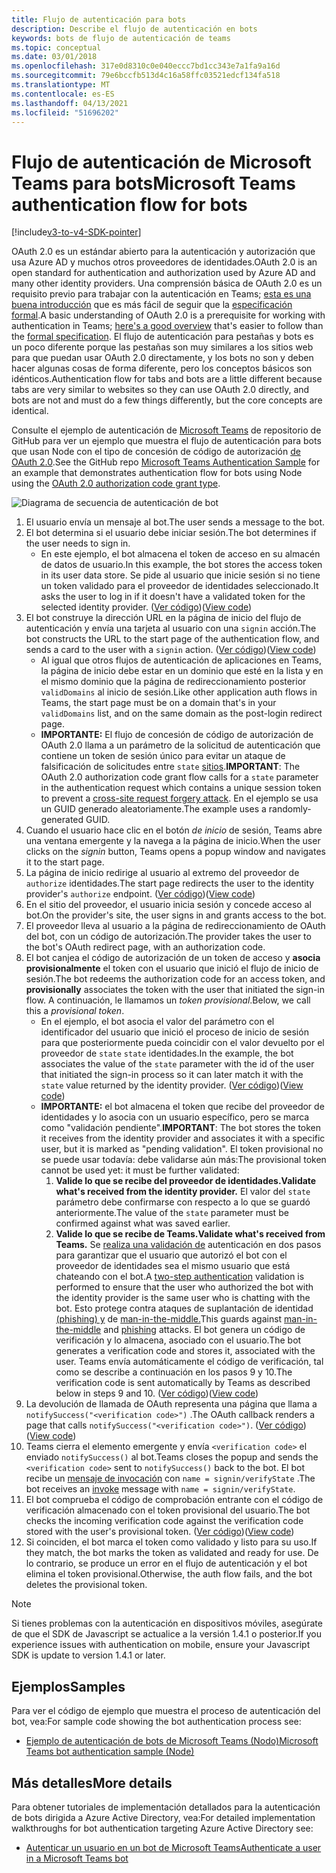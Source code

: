 ```yaml
---
title: Flujo de autenticación para bots
description: Describe el flujo de autenticación en bots
keywords: bots de flujo de autenticación de teams
ms.topic: conceptual
ms.date: 03/01/2018
ms.openlocfilehash: 317e0d8310c0e040eccc7bd1cc343e7a1fa9a16d
ms.sourcegitcommit: 79e6bccfb513d4c16a58ffc03521edcf134fa518
ms.translationtype: MT
ms.contentlocale: es-ES
ms.lasthandoff: 04/13/2021
ms.locfileid: "51696202"
---
```

# <a name="microsoft-teams-authentication-flow-for-bots"></a><span data-ttu-id="44b63-104">Flujo de autenticación de Microsoft Teams para bots</span><span class="sxs-lookup"><span data-stu-id="44b63-104">Microsoft Teams authentication flow for bots</span></span>

[!include[v3-to-v4-SDK-pointer](~/includes/v3-to-v4-pointer-bots.md)]

<span data-ttu-id="44b63-105">OAuth 2.0 es un estándar abierto para la autenticación y autorización que usa Azure AD y muchos otros proveedores de identidades.</span><span class="sxs-lookup"><span data-stu-id="44b63-105">OAuth 2.0 is an open standard for authentication and authorization used by Azure AD and many other identity providers.</span></span> <span data-ttu-id="44b63-106">Una comprensión básica de OAuth 2.0 es un requisito previo para trabajar con la autenticación en Teams; [esta es una buena introducción](https://aaronparecki.com/oauth-2-simplified/) que es más fácil de seguir que la [especificación formal](https://oauth.net/2/).</span><span class="sxs-lookup"><span data-stu-id="44b63-106">A basic understanding of OAuth 2.0 is a prerequisite for working with authentication in Teams; [here's a good overview](https://aaronparecki.com/oauth-2-simplified/) that's easier to follow than the [formal specification](https://oauth.net/2/).</span></span> <span data-ttu-id="44b63-107">El flujo de autenticación para pestañas y bots es un poco diferente porque las pestañas son muy similares a los sitios web para que puedan usar OAuth 2.0 directamente, y los bots no son y deben hacer algunas cosas de forma diferente, pero los conceptos básicos son idénticos.</span><span class="sxs-lookup"><span data-stu-id="44b63-107">Authentication flow for tabs and bots are a little different because tabs are very similar to websites so they can use OAuth 2.0 directly, and bots are not and must do a few things differently, but the core concepts are identical.</span></span>

<span data-ttu-id="44b63-108">Consulte el ejemplo de autenticación de [Microsoft Teams](https://github.com/OfficeDev/microsoft-teams-sample-auth-node) de repositorio de GitHub para ver un ejemplo que muestra el flujo de autenticación para bots que usan Node con el tipo de concesión de código de autorización [de OAuth 2.0](https://oauth.net/2/grant-types/authorization-code/).</span><span class="sxs-lookup"><span data-stu-id="44b63-108">See the GitHub repo [Microsoft Teams Authentication Sample](https://github.com/OfficeDev/microsoft-teams-sample-auth-node) for an example that demonstrates authentication flow for bots using Node using the [OAuth 2.0 authorization code grant type](https://oauth.net/2/grant-types/authorization-code/).</span></span>

![Diagrama de secuencia de autenticación de bot](~/assets/images/authentication/bot_auth_sequence_diagram.png)

1. <span data-ttu-id="44b63-110">El usuario envía un mensaje al bot.</span><span class="sxs-lookup"><span data-stu-id="44b63-110">The user sends a message to the bot.</span></span>
2. <span data-ttu-id="44b63-111">El bot determina si el usuario debe iniciar sesión.</span><span class="sxs-lookup"><span data-stu-id="44b63-111">The bot determines if the user needs to sign in.</span></span>
    * <span data-ttu-id="44b63-112">En este ejemplo, el bot almacena el token de acceso en su almacén de datos de usuario.</span><span class="sxs-lookup"><span data-stu-id="44b63-112">In this example, the bot stores the access token in its user data store.</span></span> <span data-ttu-id="44b63-113">Se pide al usuario que inicie sesión si no tiene un token validado para el proveedor de identidades seleccionado.</span><span class="sxs-lookup"><span data-stu-id="44b63-113">It asks the user to log in if it doesn't have a validated token for the selected identity provider.</span></span> <span data-ttu-id="44b63-114">([Ver código](https://github.com/OfficeDev/microsoft-teams-sample-auth-node/blob/469952a26d618dbf884a3be53c7d921cc580b1e2/src/utils/AuthenticationUtils.ts#L58-L76))</span><span class="sxs-lookup"><span data-stu-id="44b63-114">([View code](https://github.com/OfficeDev/microsoft-teams-sample-auth-node/blob/469952a26d618dbf884a3be53c7d921cc580b1e2/src/utils/AuthenticationUtils.ts#L58-L76))</span></span>
3. <span data-ttu-id="44b63-115">El bot construye la dirección URL en la página de inicio del flujo de autenticación y envía una tarjeta al usuario con una `signin` acción.</span><span class="sxs-lookup"><span data-stu-id="44b63-115">The bot constructs the URL to the start page of the authentication flow, and sends a card to the user with a `signin` action.</span></span> <span data-ttu-id="44b63-116">([Ver código](https://github.com/OfficeDev/microsoft-teams-sample-auth-node/blob/469952a26d618dbf884a3be53c7d921cc580b1e2/src/dialogs/BaseIdentityDialog.ts#L160-L190))</span><span class="sxs-lookup"><span data-stu-id="44b63-116">([View code](https://github.com/OfficeDev/microsoft-teams-sample-auth-node/blob/469952a26d618dbf884a3be53c7d921cc580b1e2/src/dialogs/BaseIdentityDialog.ts#L160-L190))</span></span>
    * <span data-ttu-id="44b63-117">Al igual que otros flujos de autenticación de aplicaciones en Teams, la página de inicio debe estar en un dominio que esté en la lista y en el mismo dominio que la página de redireccionamiento posterior `validDomains` al inicio de sesión.</span><span class="sxs-lookup"><span data-stu-id="44b63-117">Like other application auth flows in Teams, the start page must be on a domain that's in your `validDomains` list, and on the same domain as the post-login redirect page.</span></span>
    * <span data-ttu-id="44b63-118">**IMPORTANTE:** El flujo de concesión de código de autorización de OAuth 2.0 llama a un parámetro de la solicitud de autenticación que contiene un token de sesión único para evitar un ataque de falsificación de solicitudes entre `state` [sitios](https://en.wikipedia.org/wiki/Cross-site_request_forgery).</span><span class="sxs-lookup"><span data-stu-id="44b63-118">**IMPORTANT**: The OAuth 2.0 authorization code grant flow calls for a `state` parameter in the authentication request which contains a unique session token to prevent a [cross-site request forgery attack](https://en.wikipedia.org/wiki/Cross-site_request_forgery).</span></span> <span data-ttu-id="44b63-119">En el ejemplo se usa un GUID generado aleatoriamente.</span><span class="sxs-lookup"><span data-stu-id="44b63-119">The example uses a randomly-generated GUID.</span></span>
4. <span data-ttu-id="44b63-120">Cuando el usuario hace clic en el botón *de inicio* de sesión, Teams abre una ventana emergente y la navega a la página de inicio.</span><span class="sxs-lookup"><span data-stu-id="44b63-120">When the user clicks on the *signin* button, Teams opens a popup window and navigates it to the start page.</span></span>
5. <span data-ttu-id="44b63-121">La página de inicio redirige al usuario al extremo del proveedor de `authorize` identidades.</span><span class="sxs-lookup"><span data-stu-id="44b63-121">The start page redirects the user to the identity provider's `authorize` endpoint.</span></span> <span data-ttu-id="44b63-122">([Ver código](https://github.com/OfficeDev/microsoft-teams-sample-auth-node/blob/469952a26d618dbf884a3be53c7d921cc580b1e2/public/html/auth-start.html#L51-L56))</span><span class="sxs-lookup"><span data-stu-id="44b63-122">([View code](https://github.com/OfficeDev/microsoft-teams-sample-auth-node/blob/469952a26d618dbf884a3be53c7d921cc580b1e2/public/html/auth-start.html#L51-L56))</span></span>
6. <span data-ttu-id="44b63-123">En el sitio del proveedor, el usuario inicia sesión y concede acceso al bot.</span><span class="sxs-lookup"><span data-stu-id="44b63-123">On the provider's site, the user signs in and grants access to the bot.</span></span>
7. <span data-ttu-id="44b63-124">El proveedor lleva al usuario a la página de redireccionamiento de OAuth del bot, con un código de autorización.</span><span class="sxs-lookup"><span data-stu-id="44b63-124">The provider takes the user to the bot's OAuth redirect page, with an authorization code.</span></span>
8. <span data-ttu-id="44b63-125">El bot canjea el código de autorización de un token de acceso y **asocia provisionalmente** el token con el usuario que inició el flujo de inicio de sesión.</span><span class="sxs-lookup"><span data-stu-id="44b63-125">The bot redeems the authorization code for an access token, and **provisionally** associates the token with the user that initiated the sign-in flow.</span></span> <span data-ttu-id="44b63-126">A continuación, le llamamos un *token provisional*.</span><span class="sxs-lookup"><span data-stu-id="44b63-126">Below, we call this a *provisional token*.</span></span>
    * <span data-ttu-id="44b63-127">En el ejemplo, el bot asocia el valor del parámetro con el identificador del usuario que inició el proceso de inicio de sesión para que posteriormente pueda coincidir con el valor devuelto por el proveedor de `state` `state` identidades.</span><span class="sxs-lookup"><span data-stu-id="44b63-127">In the example, the bot associates the value of the `state` parameter with the id of the user that initiated the sign-in process so it can later match it with the `state` value returned by the identity provider.</span></span> <span data-ttu-id="44b63-128">([Ver código](https://github.com/OfficeDev/microsoft-teams-sample-auth-node/blob/469952a26d618dbf884a3be53c7d921cc580b1e2/src/AuthBot.ts#L70-L99))</span><span class="sxs-lookup"><span data-stu-id="44b63-128">([View code](https://github.com/OfficeDev/microsoft-teams-sample-auth-node/blob/469952a26d618dbf884a3be53c7d921cc580b1e2/src/AuthBot.ts#L70-L99))</span></span>
    * <span data-ttu-id="44b63-129">**IMPORTANTE:** el bot almacena el token que recibe del proveedor de identidades y lo asocia con un usuario específico, pero se marca como "validación pendiente".</span><span class="sxs-lookup"><span data-stu-id="44b63-129">**IMPORTANT**: The bot stores the token it receives from the identity provider and associates it with a specific user, but it is marked as "pending validation".</span></span> <span data-ttu-id="44b63-130">El token provisional no se puede usar todavía: debe validarse aún más:</span><span class="sxs-lookup"><span data-stu-id="44b63-130">The provisional token cannot be used yet: it must be further validated:</span></span> 
      1. <span data-ttu-id="44b63-131">**Valide lo que se recibe del proveedor de identidades.**</span><span class="sxs-lookup"><span data-stu-id="44b63-131">**Validate what's received from the identity provider.**</span></span> <span data-ttu-id="44b63-132">El valor del `state` parámetro debe confirmarse con respecto a lo que se guardó anteriormente.</span><span class="sxs-lookup"><span data-stu-id="44b63-132">The value of the `state` parameter must be confirmed against what was saved earlier.</span></span> 
      1. <span data-ttu-id="44b63-133">**Valide lo que se recibe de Teams.**</span><span class="sxs-lookup"><span data-stu-id="44b63-133">**Validate what's received from Teams.**</span></span> <span data-ttu-id="44b63-134">Se [realiza una validación de](https://en.wikipedia.org/wiki/Man-in-the-middle_attack) autenticación en dos pasos para garantizar que el usuario que autorizó el bot con el proveedor de identidades sea el mismo usuario que está chateando con el bot.</span><span class="sxs-lookup"><span data-stu-id="44b63-134">A [two-step authentication](https://en.wikipedia.org/wiki/Man-in-the-middle_attack) validation is performed to ensure that the user who authorized the bot with the identity provider is the same user who is chatting with the bot.</span></span> <span data-ttu-id="44b63-135">Esto protege contra ataques de suplantación de identidad [(phishing) y](https://en.wikipedia.org/wiki/Phishing) de [man-in-the-middle.](https://en.wikipedia.org/wiki/Man-in-the-middle_attack)</span><span class="sxs-lookup"><span data-stu-id="44b63-135">This guards against [man-in-the-middle](https://en.wikipedia.org/wiki/Man-in-the-middle_attack) and [phishing](https://en.wikipedia.org/wiki/Phishing) attacks.</span></span> <span data-ttu-id="44b63-136">El bot genera un código de verificación y lo almacena, asociado con el usuario.</span><span class="sxs-lookup"><span data-stu-id="44b63-136">The bot generates a verification code and stores it, associated with the user.</span></span> <span data-ttu-id="44b63-137">Teams envía automáticamente el código de verificación, tal como se describe a continuación en los pasos 9 y 10.</span><span class="sxs-lookup"><span data-stu-id="44b63-137">The verification code is sent automatically by Teams as described below in steps 9 and 10.</span></span> <span data-ttu-id="44b63-138">([Ver código](https://github.com/OfficeDev/microsoft-teams-sample-auth-node/blob/469952a26d618dbf884a3be53c7d921cc580b1e2/src/AuthBot.ts#L100-L113))</span><span class="sxs-lookup"><span data-stu-id="44b63-138">([View code](https://github.com/OfficeDev/microsoft-teams-sample-auth-node/blob/469952a26d618dbf884a3be53c7d921cc580b1e2/src/AuthBot.ts#L100-L113))</span></span>
9. <span data-ttu-id="44b63-139">La devolución de llamada de OAuth representa una página que llama a `notifySuccess("<verification code>")` .</span><span class="sxs-lookup"><span data-stu-id="44b63-139">The OAuth callback renders a page that calls `notifySuccess("<verification code>")`.</span></span> <span data-ttu-id="44b63-140">([Ver código](https://github.com/OfficeDev/microsoft-teams-sample-auth-node/blob/master/src/views/oauth-callback-success.hbs))</span><span class="sxs-lookup"><span data-stu-id="44b63-140">([View code](https://github.com/OfficeDev/microsoft-teams-sample-auth-node/blob/master/src/views/oauth-callback-success.hbs))</span></span>
10. <span data-ttu-id="44b63-141">Teams cierra el elemento emergente y envía `<verification code>` el enviado `notifySuccess()` al bot.</span><span class="sxs-lookup"><span data-stu-id="44b63-141">Teams closes the popup and sends the `<verification code>` sent to `notifySuccess()` back to the bot.</span></span> <span data-ttu-id="44b63-142">El bot recibe un [mensaje de invocación](/bot-framework/dotnet/bot-builder-dotnet-activities#invoke) con `name = signin/verifyState` .</span><span class="sxs-lookup"><span data-stu-id="44b63-142">The bot receives an [invoke](/bot-framework/dotnet/bot-builder-dotnet-activities#invoke) message with `name = signin/verifyState`.</span></span>
11. <span data-ttu-id="44b63-143">El bot comprueba el código de comprobación entrante con el código de verificación almacenado con el token provisional del usuario.</span><span class="sxs-lookup"><span data-stu-id="44b63-143">The bot checks the incoming verification code against the verification code stored with the user's provisional token.</span></span> <span data-ttu-id="44b63-144">([Ver código](https://github.com/OfficeDev/microsoft-teams-sample-auth-node/blob/469952a26d618dbf884a3be53c7d921cc580b1e2/src/dialogs/BaseIdentityDialog.ts#L127-L140))</span><span class="sxs-lookup"><span data-stu-id="44b63-144">([View code](https://github.com/OfficeDev/microsoft-teams-sample-auth-node/blob/469952a26d618dbf884a3be53c7d921cc580b1e2/src/dialogs/BaseIdentityDialog.ts#L127-L140))</span></span>
12. <span data-ttu-id="44b63-145">Si coinciden, el bot marca el token como validado y listo para su uso.</span><span class="sxs-lookup"><span data-stu-id="44b63-145">If they match, the bot marks the token as validated and ready for use.</span></span> <span data-ttu-id="44b63-146">De lo contrario, se produce un error en el flujo de autenticación y el bot elimina el token provisional.</span><span class="sxs-lookup"><span data-stu-id="44b63-146">Otherwise, the auth flow fails, and the bot deletes the provisional token.</span></span>

> [!Note]
> <span data-ttu-id="44b63-147">Si tienes problemas con la autenticación en dispositivos móviles, asegúrate de que el SDK de Javascript se actualice a la versión 1.4.1 o posterior.</span><span class="sxs-lookup"><span data-stu-id="44b63-147">If you experience issues with authentication on mobile, ensure your Javascript SDK is update to version 1.4.1 or later.</span></span>

## <a name="samples"></a><span data-ttu-id="44b63-148">Ejemplos</span><span class="sxs-lookup"><span data-stu-id="44b63-148">Samples</span></span>

<span data-ttu-id="44b63-149">Para ver el código de ejemplo que muestra el proceso de autenticación del bot, vea:</span><span class="sxs-lookup"><span data-stu-id="44b63-149">For sample code showing the bot authentication process see:</span></span>

* [<span data-ttu-id="44b63-150">Ejemplo de autenticación de bots de Microsoft Teams (Nodo)</span><span class="sxs-lookup"><span data-stu-id="44b63-150">Microsoft Teams bot authentication sample (Node)</span></span>](https://github.com/OfficeDev/microsoft-teams-sample-auth-node)

## <a name="more-details"></a><span data-ttu-id="44b63-151">Más detalles</span><span class="sxs-lookup"><span data-stu-id="44b63-151">More details</span></span>

<span data-ttu-id="44b63-152">Para obtener tutoriales de implementación detallados para la autenticación de bots dirigida a Azure Active Directory, vea:</span><span class="sxs-lookup"><span data-stu-id="44b63-152">For detailed implementation walkthroughs for bot authentication targeting Azure Active Directory see:</span></span>

* [<span data-ttu-id="44b63-153">Autenticar un usuario en un bot de Microsoft Teams</span><span class="sxs-lookup"><span data-stu-id="44b63-153">Authenticate a user in a Microsoft Teams bot</span></span>](~/resources/bot-v3/bot-authentication/auth-bot-AAD.md)
